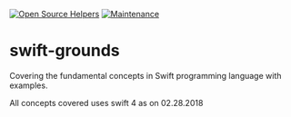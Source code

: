 [![Open Source Helpers](https://www.codetriage.com/chandanch/typescript-grounds/badges/users.svg)](https://www.codetriage.com/chandanch/typescript-grounds)
[![Maintenance](https://img.shields.io/badge/Maintained%3F-yes-green.svg)](https://github.com/chandanch/swift-grounds)

# swift-grounds

Covering the fundamental concepts in Swift programming language with examples.

All concepts covered uses swift 4 as on 02.28.2018
